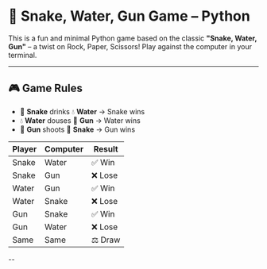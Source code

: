 # 🐍 Snake, Water, Gun Game – Python 

This is a fun and minimal Python game based on the classic **"Snake, Water, Gun"** – a twist on Rock, Paper, Scissors! Play against the computer in your terminal.

---

## 🎮 Game Rules

- 🐍 **Snake** drinks 💧 **Water** → Snake wins
- 💧 **Water** douses 🔫 **Gun** → Water wins
- 🔫 **Gun** shoots 🐍 **Snake** → Gun wins

| Player | Computer | Result    |
|--------|----------|-----------|
| Snake  | Water    | ✅ Win     |
| Snake  | Gun      | ❌ Lose    |
| Water  | Gun      | ✅ Win     |
| Water  | Snake    | ❌ Lose    |
| Gun    | Snake    | ✅ Win     |
| Gun    | Water    | ❌ Lose    |
| Same   | Same     | ⚖️ Draw    |

--




